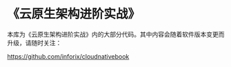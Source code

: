 # 《云原生架构进阶实战》

本库为《云原生架构进阶实战》内的大部分代码。其中内容会随着软件版本变更而升级，请随时关注：

https://github.com/inforix/cloudnativebook

